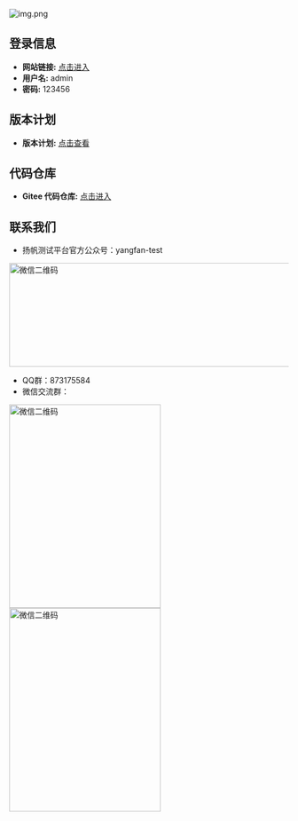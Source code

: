 ![img.png](./img/gvp.png)


## 登录信息
- **网站链接:** [点击进入](http://demo.yangfan.gd.cn/)
- **用户名:** admin
- **密码:** 123456

## 版本计划
- **版本计划:** [点击查看](https://i443tdc423.feishu.cn/sheets/shtcnQW0cuKopPuvPg8Z5Kx55Yb)

## 代码仓库
- **Gitee 代码仓库:** [点击进入](https://gitee.com/test-instructor/yangfan)

## 联系我们
* 扬帆测试平台官方公众号：yangfan-test

<img src="./img/mp.png" alt="微信二维码" width="513" height="187">

* QQ群：873175584
* 微信交流群：

<img src="./img/author.jpeg" alt="微信二维码" width="273" height="367">
<img src="http://qiniu.yangfan.gd.cn/about/group.jpeg" alt="微信二维码" width="273" height="367">
